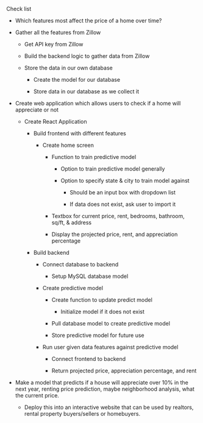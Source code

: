 Check list

-   Which features most affect the price of a home over time?

-   Gather all the features from Zillow

    -   Get API key from Zillow

    -   Build the backend logic to gather data from Zillow

    -   Store the data in our own database

        -   Create the model for our database

        -   Store data in our database as we collect it

-   Create web application which allows users to check if a home will appreciate or not

    -   Create React Application

        -   Build frontend with different features

            -   Create home screen

                -   Function to train predictive model

                    -   Option to train predictive model generally

                    -   Option to specify state & city to train model against

                        -   Should be an input box with dropdown list

                        -   If data does not exist, ask user to import it

                -   Textbox for current price, rent, bedrooms, bathroom, sq/ft, & address

                -   Display the projected price, rent, and appreciation percentage

        -   Build backend

            -   Connect database to backend

                -   Setup MySQL database model

            -   Create predictive model

                -   Create function to update predict model

                    -   Initialize model if it does not exist

                -   Pull database model to create predictive model

                -   Store predictive model for future use

            -   Run user given data features against predictive model

                -   Connect frontend to backend

                -   Return projected price, appreciation percentage, and rent

-   Make a model that predicts if a house will appreciate over 10% in the next year, renting price prediction, maybe neighborhood analysis, what the current price.

    -   Deploy this into an interactive website that can be used by realtors, rental property buyers/sellers or homebuyers.
